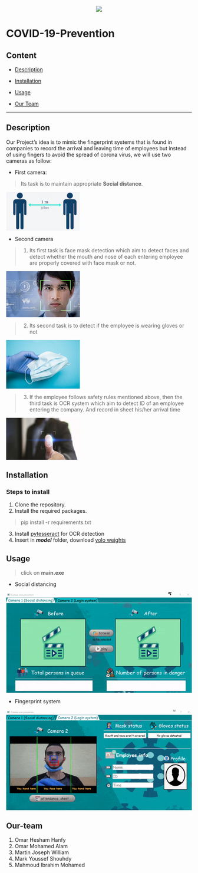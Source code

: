 <p align="center">
<img  src = images/cover.png>
</p>

# COVID-19-Prevention

## Content
* [Description](#Description)

* [Installation](#Installation)

* [Usage](#Usage) 

* [Our Team](#Our-team)


- - - 
## Description

Our Project’s idea is to mimic the fingerprint systems that is found in companies to record the arrival and leaving time of employees but instead of using fingers to avoid the spread of corona virus, we will use two cameras as follow:


*   First camera:

> Its task is to maintain appropriate **Social distance**.

<img  src = images/socialDistance.png width="200" align="center">

*   Second camera

> 1.   Its first task is face mask detection which aim to detect faces and detect whether the mouth and nose of each entering employee are properly covered with face mask or not.

<img  src = images/face.jpg width="200" align="center">

>2.   Its second task is to detect if the employee is wearing gloves or not 

<img  src = images/gloves_and_mask.jpg width="200" align="center">

>3.  If the employee follows safety rules mentioned above, then the third task is OCR system which aim to detect ID of an employee entering the company. And record in sheet his/her arrival time

<img  src = images/fingerprint.jpg width="200" align="center">


## Installation

### Steps to install

1. Clone the repository. 
2. Install the required packages.
>pip install -r requirements.txt
3. Install [pytesseract](https://digi.bib.uni-mannheim.de/tesseract/tesseract-ocr-w64-setup-v5.0.0-alpha.20200328.exe) for OCR detection
4. Insert in ***model*** folder, download [yolo weights](https://pjreddie.com/media/files/yolov3.weights
)

## Usage
>click on **main.exe**


*   Social distancing

<img  src = images/Social_distance_demo.gif align="center">

*   Fingerprint system

<img  src = images/Login_Demo.gif align="center">

## Our-team


1.   Omar Hesham Hanfy
2.   Omar Mohamed Alam
3.   Martin Joseph William
4.   Mark Youssef Shouhdy
5.   Mahmoud Ibrahim Mohamed



